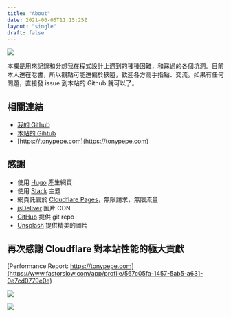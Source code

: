 ```yaml
---
title: "About"
date: 2021-06-05T11:15:25Z
layout: "single"
draft: false
---
```


![ ](https://imagedelivery.net/cdkaXPuFls5qlrh3GM4hfA/cfccf3e2-7fd5-4e6c-adcb-a3cc5064f900/public)

本欄是用來記錄和分想我在程式設計上遇到的種種困難，和踩過的各個坑洞。目前本人還在唸書，所以觀點可能還偏於狹隘，歡迎各方高手指點、交流。如果有任何問題，直接發 issue 到本站的 Github 就可以了。

## 相關連結

* [我的 Github](https://github.com/TonyPepeBear)
* [本站的 Gihtub](https://github.com/TonyPepeBear/HugoBlog)
* [https://tonypepe.com](https://tonypepe.com)

## 感謝

* 使用 [Hugo](https://gohugo.io/) 產生網頁
* 使用 [Stack](https://github.com/CaiJimmy/hugo-theme-stack) 主題
* 網頁託管於 [Cloudflare Pages](https://pages.cloudflare.com/)，無限請求，無限流量
* [jsDeliver](https://www.jsdelivr.com/) 圖片 CDN
* [GitHub](https://github.com) 提供 git repo
* [Unsplash](https://unsplash.com/) 提供精美的圖片

## 再次感謝 Cloudflare 對本站性能的極大貢獻

[Performance Report: https://tonypepe.com](https://www.fastorslow.com/app/profile/567c05fa-1457-5ab5-a631-0e7cd0779e0e)

![ ](https://imagedelivery.net/cdkaXPuFls5qlrh3GM4hfA/b0372f6a-61f0-4cef-6cc9-9603642db300/large)

![ ](https://imagedelivery.net/cdkaXPuFls5qlrh3GM4hfA/be79b2f8-fdf0-48dc-f6ed-f5086b30dd00/large)
